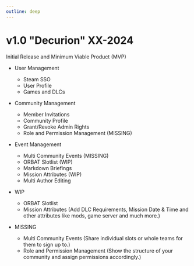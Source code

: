 ```yaml
---
outline: deep
---
```


# v1.0 "Decurion" XX-2024

Initial Release and Minimum Viable Product (MVP)

- User Management
  - Steam SSO
  - User Profile
  - Games and DLCs
- Community Management
  - Member Invitations
  - Community Profile
  - Grant/Revoke Admin Rights
  - Role and Permission Management (MISSING)
- Event Management
  - Multi Community Events (MISSING)
  - ORBAT Slotlist (WIP)
  - Markdown Briefings
  - Mission Attributes (WIP)
  - Multi Author Editing

- WIP
  - ORBAT Slotlist
  - Mission Attributes (Add DLC Requirements, Mission Date & Time and other attributes like mods, game server and much more.)

- MISSING
  - Multi Community Events (Share individual slots or whole teams for them to sign up to.)
  - Role and Permission Management (Show the structure of your community and assign permissions accordingly.)
  